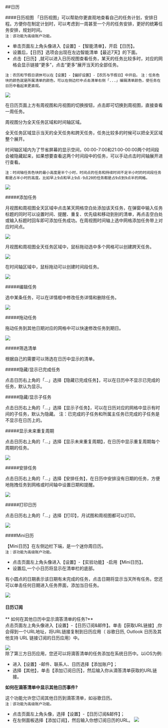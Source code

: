 ##日历

####日历视图
「日历视图」可以帮助你更直观地查看自己的任务计划，安排日程。方便你在制定计划时，可以考虑到一周甚至一个月的任务安排，更好的统筹任务安排，规划时间。
<br >`注：该功能为高级账户功能。`

* 单击页面左上角头像进入【设置】-【智能清单】，开启【日历】。
* 设置后，【日历】选项会出现在左边智能清单【最近7天】的下面。
* 点击【日历】,就可以进入日历视图查看任务，某天的任务比较多时，对应的网格会显示链接“更多”，点击“更多”展开当天的全部任务。

`注：农历和节假日调休可以在【设置】-【偏好设置】-【农历与节假日】中开启。`
`注：任务色块的颜色就是所属清单的颜色，可以在侧边栏中点击清单右侧「...」编辑清单颜色，使任务在日历中看起来更直观。`

![](calender/1.4.1.png)

在日历页面上方有周视图和月视图的切换按钮，点击即可切换到周视图，直接查看一周任务。

周视图分为全天任务区域和时间轴区域。

全天任务区域显示当天的全天任务和跨天任务，任务比较多的时候可以把全天区域整个展开。

时间轴区域内为了节省屏幕的显示空间，00:00-7:00和21:00-00:00两个时间段会被隐藏起来，如果想要查看这两个时间段中的任务，可以手动点击时间轴展开进行查看。

`注：时间轴任务色块的最小高度是半个小时，时间点的任务和持续时间不足半小时的时间段任务都是占半小时的高度。比如早上9点和早上9点-9点20的任务都是占9点到9点半的网格。`

![](calender/1.4.2.png)

#####添加任务

月视图和周视图全天区域中点击某天网格空白处添加该天任务，在弹窗中输入任务标题的同时可以设置时间、提醒、重复、优先级和移动到别的清单，再点击空白处或输入标题时回车即可添加任务成功。在周视图时间轴上选中网格添加任务带上对应时间点。

![](calender/1.4.3.png)

月视图和周视图全天任务区域中，鼠标拖动选中多个网格可以创建跨天任务。

![](calender/1.4.4.png)

在时间轴区域中，鼠标拖动可以创建时间段任务。

![](calender/1.4.5.png)

#####编辑任务

选中某条任务，可以在详情框中修改任务详情和删除任务。

![](calender/1.4.6.png)

#####拖动任务

拖动任务到其他日期对应的网格中可以快速修改任务到期日。

![](calender/1.4.7.png)

#####筛选清单

根据自己的需要可以筛选在日历中显示的清单。

#####隐藏/显示已完成任务

点击日历右上角的「...」选择【隐藏已完成任务】，可以在日历中不显示已完成的任务，默认为显示。
 
#####隐藏/显示子任务

点击日历右上角的「...」选择【显示子任务】，可以在日历对应的网格中显示有时间的子任务，默认为隐藏。
注：已完成的子任务和所属主任务已完成的子任务是不显示在日历上的。

#####显示未来重复周期

点击日历右上角的「...」选择【显示未来重复周期】，在日历中显示重复周期每个周期的任务。

![](calender/1.4.8.png)

#####安排任务

点击日历右上角的「...」选择【安排任务】，在日历中安排没有日期的任务，方便地拖拽任务到网格或时间轴中设置日期和提醒。

![](calender/1.4.9.png)

#####打印日历

点击日历右上角的「...」选择【打印】，月试图和周视图都可以打印。

![](calender/1.4.10.png)

####Mini日历

【Mini日历】在左侧边栏下端，是一个迷你周日历。
<br>`注：该功能为高级账户功能。`
* 点击页面左上角头像进入【设置】-【实验功能】-启用【Mini日历】。
* 设置后,一个小日历将显示在清单栏的底部。

有小圆点的日期表示该日期有未完成的任务，点击日期将显示当天所有任务。您还可以单击任何日期进入任务界面，添加当日任务。

![](web-mini0.png)

#### 日历订阅

** 如何在其他日历中显示滴答清单的任务?**
<br >点击页面左上角头像进入【设置】-【日历订阅&邮件】。单击【获取URL链接】,你会得到一个URL地址，将URL链接复制到日历应用（ 谷歌日历,  Outlook 日历及其他支持 URL 链接订阅的日历应用）中。

![](web-subtick.png)
<br >除了第三方日历应用，您还可以将滴答清单的任务添加在系统日历中。以iOS为例:
* 进入【设置】-邮件、联系人、日历选择【添加账户】；
* 选择【其他】，单击【添加订阅日历】，然后输入你从滴答清单获取的URL链接。

**如何在滴答清单中显示其他日历事件?**

这个功能允许您订阅其他日历到滴答清单，如谷歌日历。
<br >`注：该功能为高级账户功能。`
* 点击页面左上角头像，选择【设置】-【日历订阅&邮件】；
* 在左侧面板选择【添加订阅】，然后输入你想订阅日历的URL。
![](web-subsgoo.png)

